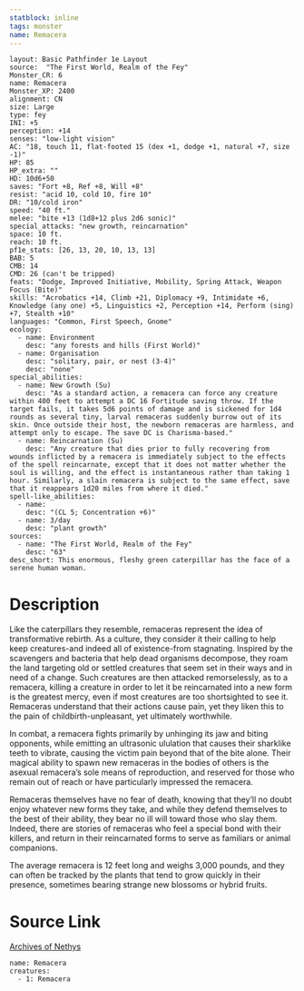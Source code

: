 ```yaml
---
statblock: inline
tags: monster
name: Remacera
---
```

```statblock
layout: Basic Pathfinder 1e Layout
source:  "The First World, Realm of the Fey"
Monster_CR: 6
name: Remacera
Monster_XP: 2400
alignment: CN
size: Large
type: fey
INI: +5
perception: +14
senses: "low-light vision"
AC: "18, touch 11, flat-footed 15 (dex +1, dodge +1, natural +7, size -1)"
HP: 85
HP_extra: ""
HD: 10d6+50
saves: "Fort +8, Ref +8, Will +8"
resist: "acid 10, cold 10, fire 10"
DR: "10/cold iron"
speed: "40 ft."
melee: "bite +13 (1d8+12 plus 2d6 sonic)"
special_attacks: "new growth, reincarnation"
space: 10 ft.
reach: 10 ft.
pf1e_stats: [26, 13, 20, 10, 13, 13]
BAB: 5
CMB: 14
CMD: 26 (can't be tripped)
feats: "Dodge, Improved Initiative, Mobility, Spring Attack, Weapon Focus (Bite)"
skills: "Acrobatics +14, Climb +21, Diplomacy +9, Intimidate +6, Knowledge (any one) +5, Linguistics +2, Perception +14, Perform (sing) +7, Stealth +10"
languages: "Common, First Speech, Gnome"
ecology:
  - name: Environment
    desc: "any forests and hills (First World)"
  - name: Organisation
    desc: "solitary, pair, or nest (3-4)"
    desc: "none"
special_abilities:
  - name: New Growth (Su)
    desc: "As a standard action, a remacera can force any creature within 400 feet to attempt a DC 16 Fortitude saving throw. If the target fails, it takes 5d6 points of damage and is sickened for 1d4 rounds as several tiny, larval remaceras suddenly burrow out of its skin. Once outside their host, the newborn remaceras are harmless, and attempt only to escape. The save DC is Charisma-based."
  - name: Reincarnation (Su)
    desc: "Any creature that dies prior to fully recovering from wounds inflicted by a remacera is immediately subject to the effects of the spell reincarnate, except that it does not matter whether the soul is willing, and the effect is instantaneous rather than taking 1 hour. Similarly, a slain remacera is subject to the same effect, save that it reappears 1d20 miles from where it died."
spell-like_abilities:
  - name:
    desc: "(CL 5; Concentration +6)"
  - name: 3/day
    desc: "plant growth"
sources:
  - name: "The First World, Realm of the Fey"
    desc: "63"
desc_short: This enormous, fleshy green caterpillar has the face of a serene human woman.
```
# Description
Like the caterpillars they resemble, remaceras represent the idea of transformative rebirth. As a culture, they consider it their calling to help keep creatures-and indeed all of existence-from stagnating. Inspired by the scavengers and bacteria that help dead organisms decompose, they roam the land targeting old or settled creatures that seem set in their ways and in need of a change. Such creatures are then attacked remorselessly, as to a remacera, killing a creature in order to let it be reincarnated into a new form is the greatest mercy, even if most creatures are too shortsighted to see it. Remaceras understand that their actions cause pain, yet they liken this to the pain of childbirth-unpleasant, yet ultimately worthwhile.

 In combat, a remacera fights primarily by unhinging its jaw and biting opponents, while emitting an ultrasonic ululation that causes their sharklike teeth to vibrate, causing the victim pain beyond that of the bite alone. Their magical ability to spawn new remaceras in the bodies of others is the asexual remacera’s sole means of reproduction, and reserved for those who remain out of reach or have particularly impressed the remacera.

 Remaceras themselves have no fear of death, knowing that they’ll no doubt enjoy whatever new forms they take, and while they defend themselves to the best of their ability, they bear no ill will toward those who slay them. Indeed, there are stories of remaceras who feel a special bond with their killers, and return in their reincarnated forms to serve as familiars or animal companions.

 The average remacera is 12 feet long and weighs 3,000 pounds, and they can often be tracked by the plants that tend to grow quickly in their presence, sometimes bearing strange new blossoms or hybrid fruits.
# Source Link
[Archives of Nethys](https://aonprd.com/MonsterDisplay.aspx?ItemName=Remacera)
```encounter-table
name: Remacera
creatures:
  - 1: Remacera
```
